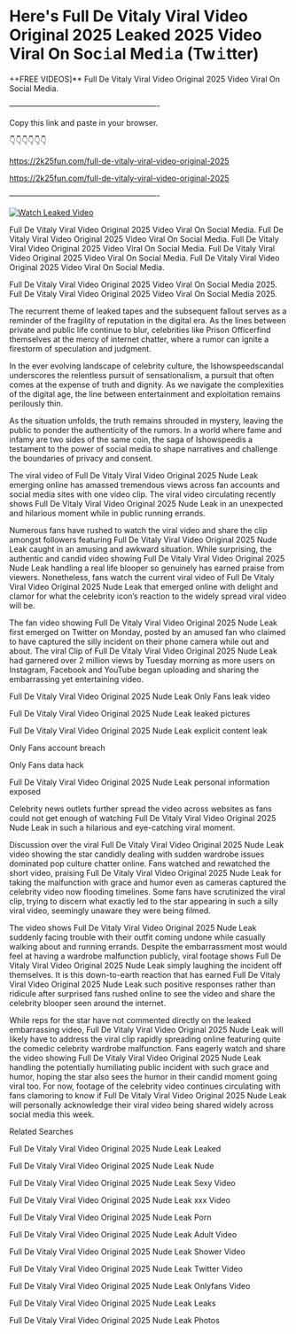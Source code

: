 # Here's Full De Vitaly Viral Video Original 2025 Leaked 2025 Video Viral On Soc𝚒al Med𝚒a (Tw𝚒tter)

++FREE VIDEOS]** Full De Vitaly Viral Video Original 2025 Video Viral On Social Media.

———————————————————-

Copy this link and paste in your browser.

👇👇👇👇👇👇

https://2k25fun.com/full-de-vitaly-viral-video-original-2025

https://2k25fun.com/full-de-vitaly-viral-video-original-2025

———————————————————-

[![Watch Leaked Video](https://miro.medium.com/v2/resize:fit:828/format:webp/1*cilzJN44JGOrTw9NJCrNHA.gif "Watch Leaked Video")](https://2k25fun.com/full-de-vitaly-viral-video-original-2025)

Full De Vitaly Viral Video Original 2025 Video Viral On Social Media. Full De Vitaly Viral Video Original 2025 Video Viral On Social Media. Full De Vitaly Viral Video Original 2025 Video Viral On Social Media. Full De Vitaly Viral Video Original 2025 Video Viral On Social Media. Full De Vitaly Viral Video Original 2025 Video Viral On Social Media.

Full De Vitaly Viral Video Original 2025 Video Viral On Social Media 2025. Full De Vitaly Viral Video Original 2025 Video Viral On Social Media 2025.

The recurrent theme of leaked tapes and the subsequent fallout serves as a reminder of the fragility of reputation in the digital era. As the lines between private and public life continue to blur, celebrities like Prison Officerfind themselves at the mercy of internet chatter, where a rumor can ignite a firestorm of speculation and judgment.

In the ever evolving landscape of celebrity culture, the Ishowspeedscandal underscores the relentless pursuit of sensationalism, a pursuit that often comes at the expense of truth and dignity. As we navigate the complexities of the digital age, the line between entertainment and exploitation remains perilously thin.

As the situation unfolds, the truth remains shrouded in mystery, leaving the public to ponder the authenticity of the rumors. In a world where fame and infamy are two sides of the same coin, the saga of Ishowspeedis a testament to the power of social media to shape narratives and challenge the boundaries of privacy and consent.

The viral video of Full De Vitaly Viral Video Original 2025 Nude Leak emerging online has amassed tremendous views across fan accounts and social media sites with one video clip. The viral video circulating recently shows Full De Vitaly Viral Video Original 2025 Nude Leak in an unexpected and hilarious moment while in public running errands.

Numerous fans have rushed to watch the viral video and share the clip amongst followers featuring Full De Vitaly Viral Video Original 2025 Nude Leak caught in an amusing and awkward situation. While surprising, the authentic and candid video showing Full De Vitaly Viral Video Original 2025 Nude Leak handling a real life blooper so genuinely has earned praise from viewers. Nonetheless, fans watch the current viral video of Full De Vitaly Viral Video Original 2025 Nude Leak that emerged online with delight and clamor for what the celebrity icon’s reaction to the widely spread viral video will be.

The fan video showing Full De Vitaly Viral Video Original 2025 Nude Leak first emerged on Twitter on Monday, posted by an amused fan who claimed to have captured the silly incident on their phone camera while out and about. The viral Clip of Full De Vitaly Viral Video Original 2025 Nude Leak had garnered over 2 million views by Tuesday morning as more users on Instagram, Facebook and YouTube began uploading and sharing the embarrassing yet entertaining video.

Full De Vitaly Viral Video Original 2025 Nude Leak Only Fans leak video

Full De Vitaly Viral Video Original 2025 Nude Leak leaked pictures

Full De Vitaly Viral Video Original 2025 Nude Leak explicit content leak

Only Fans account breach

Only Fans data hack

Full De Vitaly Viral Video Original 2025 Nude Leak personal information exposed

Celebrity news outlets further spread the video across websites as fans could not get enough of watching Full De Vitaly Viral Video Original 2025 Nude Leak in such a hilarious and eye-catching viral moment.

Discussion over the viral Full De Vitaly Viral Video Original 2025 Nude Leak video showing the star candidly dealing with sudden wardrobe issues dominated pop culture chatter online. Fans watched and rewatched the short video, praising Full De Vitaly Viral Video Original 2025 Nude Leak for taking the malfunction with grace and humor even as cameras captured the celebrity video now flooding timelines. Some fans have scrutinized the viral clip, trying to discern what exactly led to the star appearing in such a silly viral video, seemingly unaware they were being filmed.

The video shows Full De Vitaly Viral Video Original 2025 Nude Leak suddenly facing trouble with their outfit coming undone while casually walking about and running errands. Despite the embarrassment most would feel at having a wardrobe malfunction publicly, viral footage shows Full De Vitaly Viral Video Original 2025 Nude Leak simply laughing the incident off themselves. It is this down-to-earth reaction that has earned Full De Vitaly Viral Video Original 2025 Nude Leak such positive responses rather than ridicule after surprised fans rushed online to see the video and share the celebrity blooper seen around the internet.

While reps for the star have not commented directly on the leaked embarrassing video, Full De Vitaly Viral Video Original 2025 Nude Leak will likely have to address the viral clip rapidly spreading online featuring quite the comedic celebrity wardrobe malfunction. Fans eagerly watch and share the video showing Full De Vitaly Viral Video Original 2025 Nude Leak handling the potentially humiliating public incident with such grace and humor, hoping the star also sees the humor in their candid moment going viral too. For now, footage of the celebrity video continues circulating with fans clamoring to know if Full De Vitaly Viral Video Original 2025 Nude Leak will personally acknowledge their viral video being shared widely across social media this week.

Related Searches

Full De Vitaly Viral Video Original 2025 Nude Leak Leaked

Full De Vitaly Viral Video Original 2025 Nude Leak Nude

Full De Vitaly Viral Video Original 2025 Nude Leak Sexy Video

Full De Vitaly Viral Video Original 2025 Nude Leak xxx Video

Full De Vitaly Viral Video Original 2025 Nude Leak Porn

Full De Vitaly Viral Video Original 2025 Nude Leak Adult Video

Full De Vitaly Viral Video Original 2025 Nude Leak Shower Video

Full De Vitaly Viral Video Original 2025 Nude Leak Twitter Video

Full De Vitaly Viral Video Original 2025 Nude Leak Onlyfans Video

Full De Vitaly Viral Video Original 2025 Nude Leak Leaks

Full De Vitaly Viral Video Original 2025 Nude Leak Photos